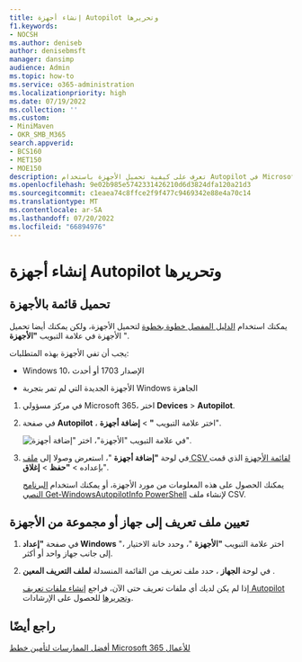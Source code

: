 ```yaml
---
title: إنشاء أجهزة Autopilot وتحريرها
f1.keywords:
- NOCSH
ms.author: deniseb
author: denisebmsft
manager: dansimp
audience: Admin
ms.topic: how-to
ms.service: o365-administration
ms.localizationpriority: high
ms.date: 07/19/2022
ms.collection: ''
ms.custom:
- MiniMaven
- OKR_SMB_M365
search.appverid:
- BCS160
- MET150
- MOE150
description: تعرف على كيفية تحميل الأجهزة باستخدام Autopilot في Microsoft 365 Business Premium. يمكنك تعيين ملف تعريف إلى جهاز أو مجموعة من الأجهزة.
ms.openlocfilehash: 9e02b985e5742331426210d6d3824dfa120a21d3
ms.sourcegitcommit: c1eaea74c8ffce2f9f477c9469342e88e4a70c14
ms.translationtype: MT
ms.contentlocale: ar-SA
ms.lasthandoff: 07/20/2022
ms.locfileid: "66894976"
---
```

# <a name="create-and-edit-autopilot-devices"></a>إنشاء أجهزة Autopilot وتحريرها

## <a name="upload-a-list-of-devices"></a>تحميل قائمة بالأجهزة

يمكنك استخدام [الدليل المفصل خطوة بخطوة](m365bp-add-Autopilot-devices-and-profile.md) لتحميل الأجهزة، ولكن يمكنك أيضا تحميل الأجهزة في علامة التبويب **"الأجهزة** ". 
  
يجب أن تفي الأجهزة بهذه المتطلبات:
  
- Windows 10، الإصدار 1703 أو أحدث
    
- الأجهزة الجديدة التي لم تمر بتجربة Windows الجاهزة

1. في مركز مسؤولي Microsoft 365، اختر **Devices** \> **Autopilot**.
  
2. في صفحة **Autopilot** ، اختر علامة التبويب **"** \> **إضافة أجهزة**".
    
    ![في علامة التبويب "الأجهزة"، اختر "إضافة أجهزة".](./../media/6ba81e22-c873-40ad-8a72-ce64d15ea6ba.png)
  
3. في لوحة **"إضافة أجهزة** "، استعرض وصولا إلى [ملف CSV لقائمة الأجهزة](../admin/misc/device-list.md)  الذي قمت بإعداده \> **"حفظ** \> **إغلاق**".
    
    يمكنك الحصول على هذه المعلومات من مورد الأجهزة، أو يمكنك استخدام [البرنامج النصي Get-WindowsAutopilotInfo PowerShell](https://www.powershellgallery.com/packages/Get-WindowsAutopilotInfo) لإنشاء ملف CSV. 
    
## <a name="assign-a-profile-to-a-device-or-a-group-of-devices"></a>تعيين ملف تعريف إلى جهاز أو مجموعة من الأجهزة

1. في صفحة **"إعداد Windows** "، اختر علامة التبويب **"الأجهزة** "، وحدد خانة الاختيار إلى جانب جهاز واحد أو أكثر. 
    
2. في لوحة **الجهاز** ، حدد ملف تعريف من القائمة المنسدلة **لملف التعريف المعين** . 
    
    إذا لم يكن لديك أي ملفات تعريف حتى الآن، فراجع [إنشاء ملفات تعريف Autopilot وتحريرها](../admin/devices/create-and-edit-Autopilot-profiles.md) للحصول على الإرشادات. 

## <a name="see-also"></a>راجع أيضًا

[أفضل الممارسات لتأمين خطط Microsoft 365 للأعمال](../admin/security-and-compliance/secure-your-business-data.md)
